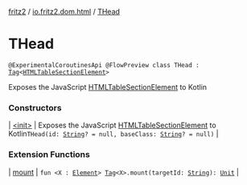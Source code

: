 [fritz2](../../index.md) / [io.fritz2.dom.html](../index.md) / [THead](./index.md)

# THead

`@ExperimentalCoroutinesApi @FlowPreview class THead : `[`Tag`](../../io.fritz2.dom/-tag/index.md)`<`[`HTMLTableSectionElement`](https://kotlinlang.org/api/latest/jvm/stdlib/org.w3c.dom/-h-t-m-l-table-section-element/index.html)`>`

Exposes the JavaScript [HTMLTableSectionElement](https://developer.mozilla.org/en/docs/Web/API/HTMLTableSectionElement) to Kotlin

### Constructors

| [&lt;init&gt;](-init-.md) | Exposes the JavaScript [HTMLTableSectionElement](https://developer.mozilla.org/en/docs/Web/API/HTMLTableSectionElement) to Kotlin`THead(id: `[`String`](https://kotlinlang.org/api/latest/jvm/stdlib/kotlin/-string/index.html)`? = null, baseClass: `[`String`](https://kotlinlang.org/api/latest/jvm/stdlib/kotlin/-string/index.html)`? = null)` |

### Extension Functions

| [mount](../../io.fritz2.dom/mount.md) | `fun <X : `[`Element`](https://kotlinlang.org/api/latest/jvm/stdlib/org.w3c.dom/-element/index.html)`> `[`Tag`](../../io.fritz2.dom/-tag/index.md)`<X>.mount(targetId: `[`String`](https://kotlinlang.org/api/latest/jvm/stdlib/kotlin/-string/index.html)`): `[`Unit`](https://kotlinlang.org/api/latest/jvm/stdlib/kotlin/-unit/index.html) |

